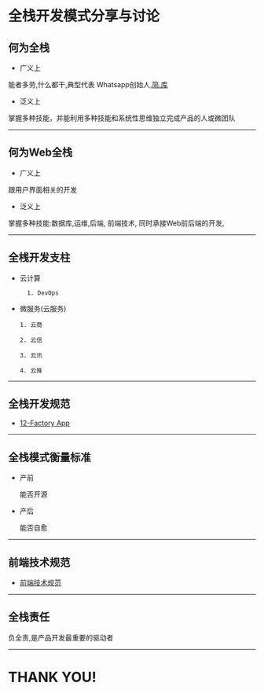 #   全栈开发模式分享与讨论

## 何为全栈

* 广义上

能者多劳,什么都干,典型代表 Whatsapp创始人,[简.库](http://www.haokoo.com/recorded/211914.html)

* 泛义上

掌握多种技能，并能利用多种技能和系统性思维独立完成产品的人或微团队


---

## 何为Web全栈

* 广义上

跟用户界面相关的开发

* 泛义上

掌握多种技能:数据库,运维,后端, 前端技术,  同时承接Web前后端的开发,


---

## 全桟开发支柱


* 云计算

		1. DevOps

* 微服务(云服务)

	  1. 云商

	  2. 云信

	  3. 云讯

	  4. 云推

---

##  全栈开发规范

* [12-Factory App](http://hujb2000.github.io/easynode/docs/landslide/twelve.html#slide1)


---


## 全栈模式衡量标准

* 产前

	能否开源

* 产后

	能否自愈

---

## 前端技术规范


* [前端技术规范](http://hujb2000.github.io/allen.hu/update/2015/11/26/%E5%89%8D%E7%AB%AF%E6%8A%80%E6%9C%AF%E4%B8%AD%E5%BF%83-Web%E5%85%A8%E6%A1%9F%E5%BC%80%E5%8F%91%E8%A7%84%E8%8C%83.html)

---

## 全栈责任

负全责,是产品开发最重要的驱动者

---

# THANK YOU!

